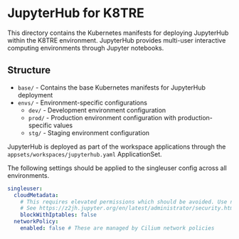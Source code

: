 # JupyterHub for K8TRE

This directory contains the Kubernetes manifests for deploying JupyterHub within the K8TRE environment. JupyterHub provides multi-user interactive computing environments through Jupyter notebooks.

## Structure

- `base/` - Contains the base Kubernetes manifests for JupyterHub deployment
- `envs/` - Environment-specific configurations
  - `dev/` - Development environment configuration
  - `prod/` - Production environment configuration with production-specific values
  - `stg/` - Staging environment configuration

JupyterHub is deployed as part of the workspace applications through the `appsets/workspaces/jupyterhub.yaml` ApplicationSet.

The following settings should be applied to the singleuser config across all environments.

```yaml
singleuser:
  cloudMetadata:
    # This requires elevated permissions which should be avoided. Use network policies instead.
    # See https://z2jh.jupyter.org/en/latest/administrator/security.html#audit-cloud-metadata-server-access
    blockWithIptables: false
  networkPolicy:
    enabled: false # These are managed by Cilium network policies
```
